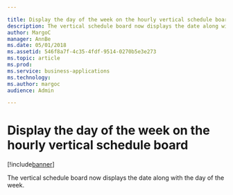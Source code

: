 ```yaml
---

title: Display the day of the week on the hourly vertical schedule board
description: The vertical schedule board now displays the date along with the day of the week.
author: MargoC
manager: AnnBe
ms.date: 05/01/2018
ms.assetid: 546f8a7f-4c35-4fdf-9514-0270b5e3e273
ms.topic: article
ms.prod: 
ms.service: business-applications
ms.technology: 
ms.author: margoc
audience: Admin

---
```

#  Display the day of the week on the hourly vertical schedule board




[!include[banner](../../../../includes/banner.md)]

The vertical schedule board now displays the date along with the day of the
week.
